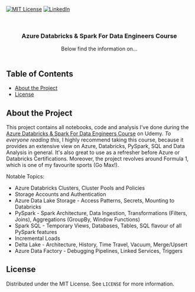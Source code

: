 [![MIT License][license-shield]][license-url]
[![LinkedIn][linkedin-shield]][linkedin-url]



<br />
<p align="center">
  <h3 align="center">Azure Databricks & Spark For Data Engineers Course</h3>

  <p align="center">
    Below find the information on...
    <br />
    <br />
  </p>
</p>



## Table of Contents

* [About the Project](#about-the-project)
* [License](#license)



## About the Project

This project contains all notebooks, code and analysis I've done during the [Azure Databricks & Spark For Data Engineers Course](https://www.udemy.com/course/azure-databricks-spark-core-for-data-engineers/) on Udemy.
*To everyone reading this*, I highly recommend taking this course, because it provides an extensive view on Azure, Databricks, PySpark, SQL and Data Analysis in general. It's also great to use as a refresher before Azure or Databricks Certifications.
Moreover, the project revolves around Formula 1, which is one of my favourite sports (Go Max!).

Notable Topics:
* Azure Databricks Clusters, Cluster Pools and Policies
* Storage Accounts and Authentication
* Azure Data Lake Storage - Access Patterns, Secrets, Mounting to Databricks
* PySpark - Spark Architecture, Data Ingestion, Transformations (Filters, Joins), Aggregations (GroupBy, Window Functions)
* Spark SQL - Temporary Views, Databases, Tables, SQL flavour of all PySpark features
* Incremental Loads
* Delta Lake - Architecture, History, Time Travel, Vacuum, Merge/Upsert
* Azure Data Factory - Debugging Pipelines, Linked Services, Triggers



## License

Distributed under the MIT License. See `LICENSE` for more information.



[license-shield]: https://img.shields.io/github/license/othneildrew/Best-README-Template.svg?style=flat-square
[license-url]: https://github.com/ppawlo97/spark-azure-databricks-2024/blob/main/LICENSE
[linkedin-shield]: https://img.shields.io/badge/-LinkedIn-black.svg?style=flat-square&logo=linkedin&colorB=555
[linkedin-url]: https://pl.linkedin.com/in/piotr-paw%C5%82owski-64390917a
